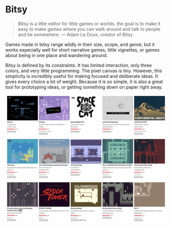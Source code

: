 # Bitsy

> Bitsy is a little editor for little games or worlds. the goal is to make it easy to make games where you can walk around and talk to people and be somewhere. — Adam Le Doux, creator of Bitsy

Games made in bitsy range wildly in their size, scope, and genre, but it works especially well for short narrative games, little vignettes, or games about being in one place and wandering around. 

Bitsy is defined by its constraints. It has limited interaction, only three colors, and very little programming. The pixel canvas is tiny. However, this simplicity is incredibly useful for making focused and deliberate ideas. It gives every choice a lot of weight. Because it is so simple, it is also a great tool for prototyping ideas, or getting something down on paper right away. 

![](../../.gitbook/assets/bitsygames.png)



